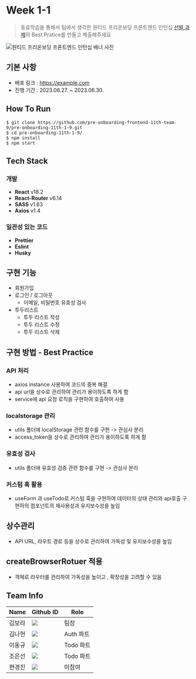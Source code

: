 # Week 1-1

> 동료학습을 통해서 팀에서 생각한 원티드 프리온보딩 프론트엔드 인턴십 [선발 과제](https://github.com/walking-sunset/selection-task)의 Best Pratice를 만들고 제출해주세요

![원티드 프리온보딩 프론트엔드 인턴십 배너 사진](https://static.wanted.co.kr/images/events/2909/b35918a6.jpg)

## 기본 사항

- 배포 링크 : https://example.com
- 진행 기간 : 2023.06.27. ~ 2023.06.30.

## How To Run

```shell
$ git clone https://github.com/pre-onboarding-frontend-11th-team-9/pre-onboarding-11th-1-9.git
$ cd pre-onboarding-11th-1-9/
$ npm install
$ npm start
```

## Tech Stack

### 개발

- **React** v18.2
- **React-Router** v6.14
- **SASS** v1.63
- **Axios** v1.4

### 일관성 있는 코드

- **Prettier**
- **Eslint**
- **Husky**

## 구현 기능

- 회원가입
- 로그인 / 로그아웃
  - 이메일, 비밀번호 유효성 검사
- 투두리스트
  - 투두 리스트 작성
  - 투두 리스트 수정
  - 투두 리스트 삭제

## 구현 방법 - Best Practice

### API 처리

- axios instance 사용하여 코드의 중복 해결 
- api url을 상수로 관리하여 관리가 용이하도록 하게 함
- service에 api 요청 로직을 구현하여 호출하여 사용

### localstorage 관리

- utils 폴더에 localStorage 관련 함수를 구현 -> 관심사 분리
- access_token을 상수로 관리하여 관리가 용이하도록 하게 함

### 유효성 검사
- utils 폴더에 유효성 검증 관련 함수를 구현 -> 관심사 분리


### 커스텀 훅 활용
- useForm 과 useTodo로 커스텀 훅을 구현하여 데이터의 상태 관리와 api호출 구현하의
컴포넌트의 재사용성과 유지보수성을 높임

## 상수관리
- API URL, 라우트 경로 등을 상수로 관리하여 가독성 및 유지보수성을 높임

## createBrowserRotuer 적용
- 객체로 라우터를 관리하여 가독성을 높이고 , 확장성을 고려할 수 있음


## Team Info

| Name   | Github ID                                                                                                                                                                 | Role      |
| ------ | ------------------------------------------------------------------------------------------------------------------------------------------------------------------------- | --------- |
| 김보라 | <a href="https://github.com/rockbell89" target="_blank"><img src="https://img.shields.io/badge/rockbell89-181717?style=flat-square&logo=github&logoColor=white"/></a>     | 팀장      |
| 김나현 | <a href="https://github.com/reezekim" target="_blank"><img src="https://img.shields.io/badge/reezekim-181717?style=flat-square&logo=github&logoColor=white"/></a>         | Auth 파트 |
| 이동규 | <a href="https://github.com/tenenger7125" target="_blank"><img src="https://img.shields.io/badge/tenenger7125-181717?style=flat-square&logo=github&logoColor=white"/></a> | Todo 파트 |
| 조은선 | <a href="https://github.com/es39" target="_blank"><img src="https://img.shields.io/badge/es39-181717?style=flat-square&logo=github&logoColor=white"/></a>                 | Todo 파트 |
| 편경진 | <a href="https://github.com/kjindev" target="_blank"><img src="https://img.shields.io/badge/kjindev-181717?style=flat-square&logo=github&logoColor=white"/></a>           | 미참여    |
